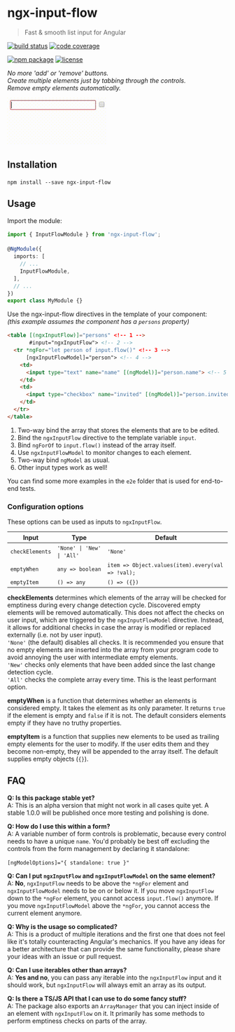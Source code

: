 # ngx-input-flow

> Fast & smooth list input for Angular

[![build status](https://img.shields.io/travis/jeysal/ngx-input-flow.svg?style=flat-square)](https://travis-ci.org/jeysal/ngx-input-flow)
[![code coverage](https://img.shields.io/codecov/c/github/jeysal/ngx-input-flow.svg?style=flat-square)](https://codecov.io/gh/jeysal/ngx-input-flow)

[![npm package](https://img.shields.io/npm/v/ngx-input-flow.svg?style=flat-square)](https://www.npmjs.com/package/ngx-input-flow)
[![license](https://img.shields.io/github/license/jeysal/ngx-input-flow.svg?style=flat-square)](https://github.com/jeysal/ngx-input-flow/blob/master/LICENSE)

*No more 'add' or 'remove' buttons.  
Create multiple elements just by tabbing through the controls.  
Remove empty elements automatically.*

![ngx-input-flow demo](demo.gif)

## Installation

`npm install --save ngx-input-flow`

## Usage

Import the module:

```typescript
import { InputFlowModule } from 'ngx-input-flow';

@NgModule({
  imports: [
    // ...
    InputFlowModule,
  ],
  // ...
})
export class MyModule {}
```

Use the ngx-input-flow directives in the template of your component:  
_(this example assumes the component has a `persons` property)_

```html
<table [(ngxInputFlow)]="persons" <!-- 1 -->
       #input="ngxInputFlow"> <!-- 2 -->
  <tr *ngFor="let person of input.flow()" <!-- 3 -->
      [ngxInputFlowModel]="person"> <!-- 4 -->
    <td>
      <input type="text" name="name" [(ngModel)]="person.name"> <!-- 5 -->
    </td>
    <td>
      <input type="checkbox" name="invited" [(ngModel)]="person.invited"> <!-- 6 -->
    </td>
  </tr>
</table>
```

1. Two-way bind the array that stores the elements that are to be edited.
2. Bind the `ngxInputFlow` directive to the template variable `input`.
3. Bind `ngForOf` to `input.flow()` instead of the array itself.
4. Use `ngxInputFlowModel` to monitor changes to each element.
5. Two-way bind `ngModel` as usual.
6. Other input types work as well!

You can find some more examples in the `e2e` folder that is used for end-to-end tests.

### Configuration options

These options can be used as inputs to `ngxInputFlow`.

| Input           | Type                                          | Default                                         |
| --------------- | --------------------------------------------- | ----------------------------------------------- |
|`checkElements`  | <code>'None' &#124; 'New' &#124; 'All'</code> |`'None'`                                         |
|`emptyWhen`      |`any => boolean`                               |`item => Object.values(item).every(val => !val);`|
|`emptyItem`      |`() => any`                                    |`() => ({})`                                     |

**checkElements** determines which elements of the array will be checked for emptiness during every change detection cycle.
Discovered empty elements will be removed automatically.
This does not affect the checks on user input, which are triggered by the `ngxInputFlowModel` directive.
Instead, it allows for additional checks in case the array is modified or replaced externally (i.e. not by user input).  
`'None'` (the default) disables all checks.
It is recommended you ensure that no empty elements are inserted into the array from your program code
to avoid annoying the user with intermediate empty elements.  
`'New'` checks only elements that have been added since the last change detection cycle.  
`'All'` checks the complete array every time. This is the least performant option.

**emptyWhen** is a function that determines whether an elements is considered empty.
It takes the element as its only parameter. It returns `true` if the element is empty and `false` if it is not.
The default considers elements empty if they have no truthy properties.

**emptyItem** is a function that supplies new elements to be used as trailing empty elements for the user to modify.
If the user edits them and they become non-empty, they will be appended to the array itself.
The default supplies empty objects (`{}`).

## FAQ

**Q: Is this package stable yet?**  
A: This is an alpha version that might not work in all cases quite yet.
A stable 1.0.0 will be published once more testing and polishing is done.

**Q: How do I use this within a form?**  
A: A variable number of form controls is problematic, because every control needs to have a unique `name`.
You'd probably be best off excluding the controls from the form management by declaring it standalone:

`[ngModelOptions]="{ standalone: true }"`

**Q: Can I put `ngxInputFlow` and `ngxInputFlowModel` on the same element?**  
A: **No**, `ngxInputFlow` needs to be above the `*ngFor` element and `ngxInputFlowModel` needs to be on or below it.
If you move `ngxInputFlow` down to the `*ngFor` element, you cannot access `input.flow()` anymore.
If you move `ngxInputFlowModel` above the `*ngFor`, you cannot access the current element anymore.

**Q: Why is the usage so complicated?**  
A: This is a product of multiple iterations and the first one that does not feel like it's totally counteracting Angular's mechanics.
If you have any ideas for a better architecture that can provide the same functionality,
please share your ideas with an issue or pull request.

**Q: Can I use iterables other than arrays?**  
A: **Yes and no**, you can pass any iterable into the `ngxInputFlow` input and it should work,
but `ngxInputFlow` will always emit an array as its output.

**Q: Is there a TS/JS API that I can use to do some fancy stuff?**  
A: The package also exports an `ArrayManager` that you can inject inside of an element with `ngxInputFlow` on it.
It primarily has some methods to perform emptiness checks on parts of the array.

